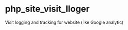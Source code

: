 php_site_visit_lloger
=====================

Visit logging and tracking for website (like Google analytic)
